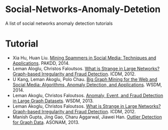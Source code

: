 # Social-Networks-Anomaly-Detetion
A list of  social networks anomaly detection tutorials
# Tutorial
* Xia Hu, Huan Liu. [Mining Spammers in Social Media: Techniques and Applications](http://www.public.asu.edu/~xiahu/tutorials/tut-pakdd14.htm). PAKDD, 2014.
* Leman Aloglu, Christos Faloutsos. [What is Strange in Large Networks? Graph-based Irregularity and Fraud Detection](http://www3.cs.stonybrook.edu/~leman/icdm12/). ICDM, 2012.
* U Kang, Leman Akoglu, Polo Chau. [Big Graph Mining for the Web and Social Media: Algorithms, Anomaly Detection, and Applications](http://web.kaist.ac.kr/~ukang/talks/14-WSDM-tutorial/bgm_wsdm14_slide_all.pdf). WSDM, 2014.
* Leman Akoglu, Christos Faloutsos. [Anomaly, Event, and Fraud Detection in Large Graph Datasets](http://www3.cs.stonybrook.edu/~leman/wsdm13/). WSDM, 2013.
* Leman Akoglu, Christos Faloutsos. [What is Strange in Large Networks? Graph-based Irregularity and Fraud Detection](http://www3.cs.stonybrook.edu/~leman/icdm12/). ICDM, 2012.
* Manish Gupta, Jing Gao, Charu Aggarwal, Jiawei Han. [Outlier Detection for Graph Data](http://research.microsoft.com/pubs/217073/gupta13b_asonam.pptx). ASONAM, 2013.
